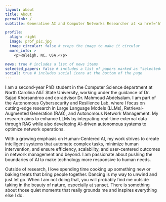 ```yaml
---
layout: about
title: About
permalink: /
subtitle: Generative AI and Computer Networks Researcher at <a href='https://www.ncat.edu/'>North Carolina A&T State University</a>

profile:
  align: right
  image: prof_pic.jpg
  image_circular: false # crops the image to make it circular
  more_info: >
    <p>Raleigh, NC, USA.</p>

news: true # includes a list of news items
selected_papers: false # includes a list of papers marked as "selected={true}"
social: true # includes social icons at the bottom of the page
---
```


I am a second-year PhD student in the Computer Science department at North Carolina A&T State University, working under the guidance of Dr. Sajad Khorsandroo and co-advisor Dr. Mahmoud Abdelsalam. I am part of the Autonomous Cybersecurity and Resilience Lab, where I focus on cutting-edge research in Large Language Models (LLMs), Retrieval-Augmented Generation (RAG), and Autonomous Network Management. My research aims to enhance LLMs by integrating real-time external data through RAG while also developing AI-driven autonomous systems to optimize network operations.

With a growing emphasis on Human-Centered AI, my work strives to create intelligent systems that automate complex tasks, minimize human intervention, and ensure efficiency, scalability, and user-centered outcomes in network management and beyond. I am passionate about pushing the boundaries of AI to make technology more responsive to human needs.

Outside of research, I love spending time cooking up something new or baking treats that bring people together. Dancing is my way to unwind and just let go. When I am not doing that, you will probably find me outside taking in the beauty of nature, especially at sunset. There is something about those quiet moments that really grounds me and inspires everything else I do.
